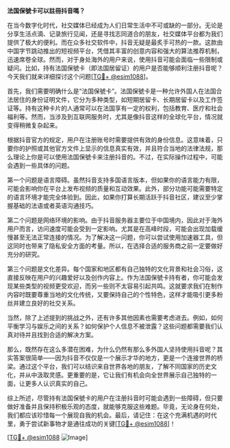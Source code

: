 **法国保號卡可以註冊抖音嗎？**

在当今数字化时代，社交媒体已经成为人们日常生活中不可或缺的一部分。无论是分享生活点滴、记录旅行见闻，还是寻找志同道合的朋友，社交媒体平台都为我们提供了极大的便利。而在众多社交软件中，抖音无疑是最炙手可热的一款。这款由中国字节跳动推出的短视频平台，凭借其丰富的创意内容和强大的算法推荐机制，迅速席卷全球。然而，对于身处海外的用户来说，使用抖音可能会面临一些限制或疑问。比如，持有法国保號卡（即法国居留证）的用户是否能够顺利注册抖音呢？今天我们就来详细探讨这个问题[[TG💪+ @esim1088](https://t.me/s/esim1088)]。

首先，我们需要明确什么是“法国保號卡”。法国保號卡是一种允许外国人在法国合法居住的身份证明文件，它分为多种类型，如短期居留卡、长期居留卡以及工作签证等。持有这种卡片的人通常可以在法国享有一定的权利，包括教育、医疗和社会福利等。然而，当涉及到互联网服务时，尤其是像抖音这样的全球化平台，情况就变得稍微复杂起来。

根据抖音官方的规定，用户在注册账号时需要提供有效的身份信息。这意味着，只要你的护照或其他官方文件上显示的信息真实有效，并且符合当地的法律法规，那么理论上你是可以使用法国保號卡来注册抖音的。不过，在实际操作过程中，可能会遇到一些具体的问题。

第一个问题是语言障碍。虽然抖音支持多国语言版本，但如果你的语言能力有限，可能会影响你在平台上发布视频的质量和互动效果。此外，部分功能可能需要特定的语言环境才能完全体验到。因此，如果你打算长期活跃于抖音社区，建议至少掌握基础的法语或者英语沟通技巧。

第二个问题是网络环境的影响。由于抖音服务器主要位于中国境内，因此对于海外用户而言，访问速度可能会受到一定影响。尤其是在高峰时段，可能会出现加载缓慢甚至无法正常连接的情况。为了解决这一问题，你可以尝试使用加速器工具，但这同时也带来了隐私安全方面的考量。所以，在选择合适的服务商之前一定要做好充分的研究。

第三个问题是文化差异。每个国家和地区都有自己独特的文化背景和社会习俗，这直接反映在用户的兴趣爱好以及创作内容上。作为法国保號卡持有者，你可能会发现某些类型的视频更受欢迎，而另一些则不太容易引起共鸣。这就要求我们在制作内容时既要尊重当地的文化传统，又要保持自己的个性特色，这样才能吸引更多粉丝并建立良好的社交关系。

当然，除了上述提到的挑战之外，还有许多其他因素也需要考虑进去。例如，如何平衡学习与娱乐之间的关系？如何保护个人信息不被泄露？这些问题都需要我们认真对待并且找到合适的解决方案。

那么，既然存在这么多潜在困难，为什么仍然有那么多外国人坚持使用抖音呢？其实答案很简单——因为抖音不仅仅是一个展示才华的地方，更是一个连接世界的桥梁。通过这个平台，我们可以结识来自世界各地的朋友，了解不同国家的历史文化，并从中汲取灵感。更重要的是，它让我们有机会向全世界展示自己独特的一面，让更多人认识真实的自己。

综上所述，尽管持有法国保號卡的用户在注册抖音时可能会遇到一些障碍，但只要做好准备并且保持积极乐观的态度，就能够克服这些难题。毕竟，无论身在何处，我们都应该珍惜每一个展现自我的机会。最后，请记住：在这个充满机遇的时代里，勇于尝试新事物才是通往成功的关键[[TG💪+ @esim1088](https://t.me/s/esim1088)]！

[[TG💪+ @esim1088](https://t.me/s/esim1088) ![Image](https://i.postimg.cc/4NQfJmqS/Snipaste-2025-05-13-00-14-12.png)]